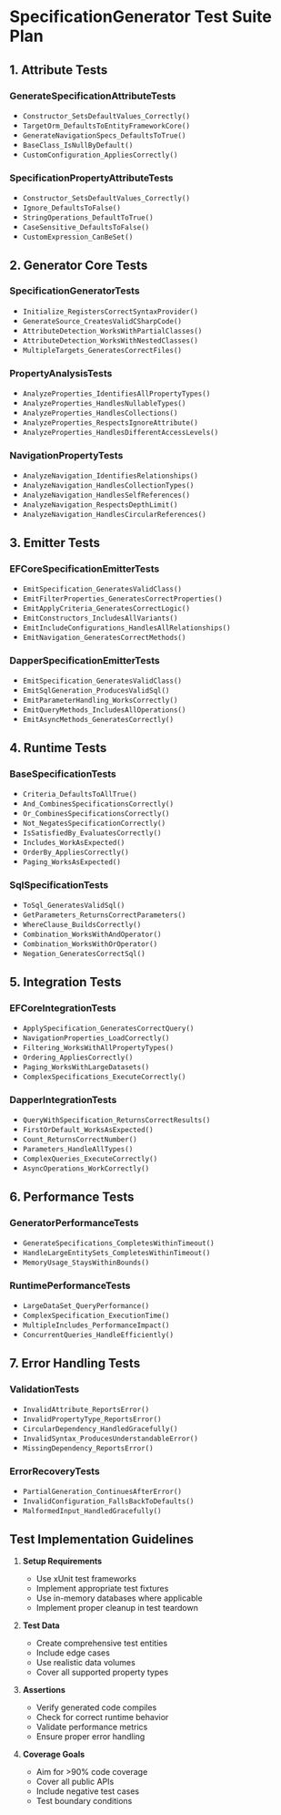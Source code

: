 # SpecificationGenerator Test Suite Plan

## 1. Attribute Tests

### GenerateSpecificationAttributeTests
- `Constructor_SetsDefaultValues_Correctly()`
- `TargetOrm_DefaultsToEntityFrameworkCore()`
- `GenerateNavigationSpecs_DefaultsToTrue()`
- `BaseClass_IsNullByDefault()`
- `CustomConfiguration_AppliesCorrectly()`

### SpecificationPropertyAttributeTests
- `Constructor_SetsDefaultValues_Correctly()`
- `Ignore_DefaultsToFalse()`
- `StringOperations_DefaultToTrue()`
- `CaseSensitive_DefaultsToFalse()`
- `CustomExpression_CanBeSet()`

## 2. Generator Core Tests

### SpecificationGeneratorTests
- `Initialize_RegistersCorrectSyntaxProvider()`
- `GenerateSource_CreatesValidCSharpCode()`
- `AttributeDetection_WorksWithPartialClasses()`
- `AttributeDetection_WorksWithNestedClasses()`
- `MultipleTargets_GeneratesCorrectFiles()`

### PropertyAnalysisTests
- `AnalyzeProperties_IdentifiesAllPropertyTypes()`
- `AnalyzeProperties_HandlesNullableTypes()`
- `AnalyzeProperties_HandlesCollections()`
- `AnalyzeProperties_RespectsIgnoreAttribute()`
- `AnalyzeProperties_HandlesDifferentAccessLevels()`

### NavigationPropertyTests
- `AnalyzeNavigation_IdentifiesRelationships()`
- `AnalyzeNavigation_HandlesCollectionTypes()`
- `AnalyzeNavigation_HandlesSelfReferences()`
- `AnalyzeNavigation_RespectsDepthLimit()`
- `AnalyzeNavigation_HandlesCircularReferences()`

## 3. Emitter Tests

### EFCoreSpecificationEmitterTests
- `EmitSpecification_GeneratesValidClass()`
- `EmitFilterProperties_GeneratesCorrectProperties()`
- `EmitApplyCriteria_GeneratesCorrectLogic()`
- `EmitConstructors_IncludesAllVariants()`
- `EmitIncludeConfigurations_HandlesAllRelationships()`
- `EmitNavigation_GeneratesCorrectMethods()`

### DapperSpecificationEmitterTests
- `EmitSpecification_GeneratesValidClass()`
- `EmitSqlGeneration_ProducesValidSql()`
- `EmitParameterHandling_WorksCorrectly()`
- `EmitQueryMethods_IncludesAllOperations()`
- `EmitAsyncMethods_GeneratesCorrectly()`

## 4. Runtime Tests

### BaseSpecificationTests
- `Criteria_DefaultsToAllTrue()`
- `And_CombinesSpecificationsCorrectly()`
- `Or_CombinesSpecificationsCorrectly()`
- `Not_NegatesSpecificationCorrectly()`
- `IsSatisfiedBy_EvaluatesCorrectly()`
- `Includes_WorkAsExpected()`
- `OrderBy_AppliesCorrectly()`
- `Paging_WorksAsExpected()`

### SqlSpecificationTests
- `ToSql_GeneratesValidSql()`
- `GetParameters_ReturnsCorrectParameters()`
- `WhereClause_BuildsCorrectly()`
- `Combination_WorksWithAndOperator()`
- `Combination_WorksWithOrOperator()`
- `Negation_GeneratesCorrectSql()`

## 5. Integration Tests

### EFCoreIntegrationTests
- `ApplySpecification_GeneratesCorrectQuery()`
- `NavigationProperties_LoadCorrectly()`
- `Filtering_WorksWithAllPropertyTypes()`
- `Ordering_AppliesCorrectly()`
- `Paging_WorksWithLargeDatasets()`
- `ComplexSpecifications_ExecuteCorrectly()`

### DapperIntegrationTests
- `QueryWithSpecification_ReturnsCorrectResults()`
- `FirstOrDefault_WorksAsExpected()`
- `Count_ReturnsCorrectNumber()`
- `Parameters_HandleAllTypes()`
- `ComplexQueries_ExecuteCorrectly()`
- `AsyncOperations_WorkCorrectly()`

## 6. Performance Tests

### GeneratorPerformanceTests
- `GenerateSpecifications_CompletesWithinTimeout()`
- `HandleLargeEntitySets_CompletesWithinTimeout()`
- `MemoryUsage_StaysWithinBounds()`

### RuntimePerformanceTests
- `LargeDataSet_QueryPerformance()`
- `ComplexSpecification_ExecutionTime()`
- `MultipleIncludes_PerformanceImpact()`
- `ConcurrentQueries_HandleEfficiently()`

## 7. Error Handling Tests

### ValidationTests
- `InvalidAttribute_ReportsError()`
- `InvalidPropertyType_ReportsError()`
- `CircularDependency_HandledGracefully()`
- `InvalidSyntax_ProducesUnderstandableError()`
- `MissingDependency_ReportsError()`

### ErrorRecoveryTests
- `PartialGeneration_ContinuesAfterError()`
- `InvalidConfiguration_FallsBackToDefaults()`
- `MalformedInput_HandledGracefully()`

## Test Implementation Guidelines

1. **Setup Requirements**
   - Use xUnit test frameworks
   - Implement appropriate test fixtures
   - Use in-memory databases where applicable
   - Implement proper cleanup in test teardown

2. **Test Data**
   - Create comprehensive test entities
   - Include edge cases
   - Use realistic data volumes
   - Cover all supported property types

3. **Assertions**
   - Verify generated code compiles
   - Check for correct runtime behavior
   - Validate performance metrics
   - Ensure proper error handling

4. **Coverage Goals**
   - Aim for >90% code coverage
   - Cover all public APIs
   - Include negative test cases
   - Test boundary conditions
